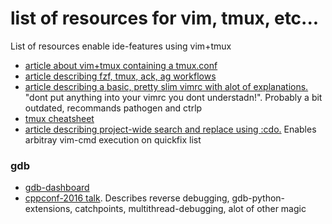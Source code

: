 # list of resources for vim, tmux, etc... 
List of resources enable ide-features using vim+tmux

* [article about vim+tmux containing a tmux.conf](https://teamgaslight.com/blog/vim-plus-tmux-a-perfect-match)
* [article describing fzf, tmux, ack, ag workflows](https://statico.github.io/vim3.html)
* [article describing a basic, pretty slim vimrc with alot of explanations.](https://dougblack.io/words/a-good-vimrc.html#colors) "dont put anything into your vimrc you dont understadn!". Probably a bit outdated, recommands pathogen and ctrlp
* [tmux cheatsheet](https://gist.github.com/henrik/1967800)
* [article describing project-wide search and replace using :cdo.](https://chrisarcand.com/vims-new-cdo-command/) Enables arbitray vim-cmd execution on quickfix list

### gdb

* [gdb-dashboard](https://github.com/cyrus-and/gdb-dashboard) 
* [cppconf-2016 talk](https://github.com/CppCon/CppCon2016/blob/master/Tutorials/GDB%20-%20a%20lot%20more%20than%20you%20realized/GDB%20-%20a%20lot%20more%20than%20you%20realized%20-%20Greg%20Law%20-%20CppCon%202016.pdf). Describes reverse debugging, gdb-python-extensions, catchpoints, multithread-debugging, alot of other magic
